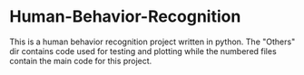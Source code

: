 # Human-Behavior-Recognition

This is a human behavior recognition project written in python.
The "Others" dir contains code used for testing and plotting while the numbered files contain the main code for this project.
